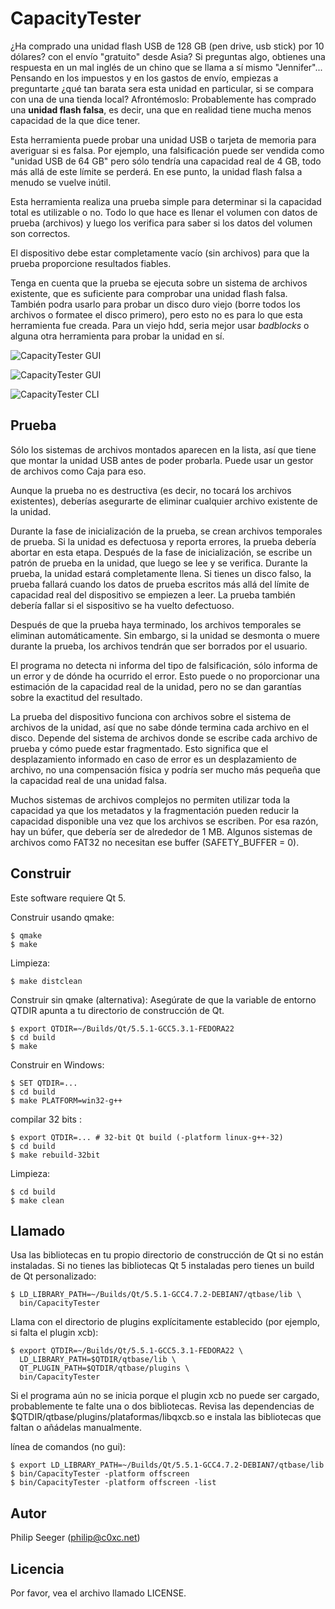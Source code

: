 CapacityTester
==============

¿Ha comprado una unidad flash USB de 128 GB (pen drive, usb stick) por 10 dólares? con el envío "gratuito" desde Asia?
Si preguntas algo, obtienes una respuesta en un mal inglés de un chino que se llama a sí mismo "Jennifer"...
Pensando en los impuestos y en los gastos de envío, empiezas a preguntarte ¿qué tan barata sera esta unidad en particular, si se compara con una de una tienda local?
Afrontémoslo: Probablemente has comprado una **unidad flash falsa**, es decir, una que en realidad tiene mucha menos capacidad de la que dice tener.

Esta herramienta puede probar una unidad USB o tarjeta de memoria para averiguar si es falsa. Por ejemplo, una falsificación puede ser vendida como "unidad USB de 64 GB"
pero sólo tendría una capacidad real de 4 GB, todo más allá de este límite
se perderá. En ese punto, la unidad flash falsa a menudo se vuelve inútil.

Esta herramienta realiza una prueba simple para determinar si la capacidad total
es utilizable o no. Todo lo que hace es llenar el volumen con datos de prueba (archivos)
y luego los verifica para saber si los datos del volumen son correctos.

El dispositivo debe estar completamente vacío (sin archivos) para que la prueba proporcione resultados fiables.

Tenga en cuenta que la prueba se ejecuta sobre un sistema de archivos existente,
que es suficiente para comprobar una unidad flash falsa. También podra usarlo para probar un disco duro viejo (borre todos los archivos o formatee el disco primero), pero esto no es para lo que esta herramienta fue creada.
Para un viejo hdd, seria mejor usar *badblocks* o alguna otra herramienta para probar la unidad en sí.

![CapacityTester GUI](screenshots/CapacityTester_GUI_1.png)

![CapacityTester GUI](screenshots/CapacityTester_GUI_2.png)

![CapacityTester CLI](screenshots/CapacityTester_CLI_1.png)


Prueba
----

Sólo los sistemas de archivos montados aparecen en la lista,
así que tiene que montar la unidad USB antes de poder probarla.
Puede usar un gestor de archivos como Caja para eso.

Aunque la prueba no es destructiva (es decir, no tocará los archivos existentes),
deberías asegurarte de eliminar cualquier archivo existente de la unidad.

Durante la fase de inicialización de la prueba,
se crean archivos temporales de prueba.
Si la unidad es defectuosa y reporta errores,
la prueba debería abortar en esta etapa.
Después de la fase de inicialización, se escribe un patrón de prueba en la unidad,
que luego se lee y se verifica.
Durante la prueba, la unidad estará completamente llena.
Si tienes un disco falso, la prueba fallará cuando los datos de prueba
escritos más allá del límite de capacidad real del dispositivo se empiezen a leer.
La prueba también debería fallar si el sispositivo se ha vuelto defectuoso.

Después de que la prueba haya terminado, los archivos temporales se eliminan automáticamente.
Sin embargo, si la unidad se desmonta o muere durante la prueba,
los archivos tendrán que ser borrados por el usuario.

El programa no detecta ni informa del tipo de falsificación,
sólo informa de un error y de dónde ha ocurrido el error.
Esto puede o no proporcionar una estimación de la capacidad real de la unidad,
pero no se dan garantías sobre la exactitud del resultado.

La prueba del dispositivo funciona con archivos sobre el sistema de archivos de la unidad,
así que no sabe dónde termina cada archivo en el disco.
Depende del sistema de archivos donde se escribe cada archivo de prueba
y cómo puede estar fragmentado.
Esto significa que el desplazamiento informado en caso de error es un desplazamiento de archivo, no una compensación física y podría ser mucho más pequeña que la capacidad real
de una unidad falsa.

Muchos sistemas de archivos complejos no permiten utilizar toda la capacidad
ya que los metadatos y la fragmentación pueden reducir la capacidad disponible
una vez que los archivos se escriben.
Por esa razón, hay un búfer, que debería ser de alrededor de 1 MB.
Algunos sistemas de archivos como FAT32 no necesitan ese buffer (SAFETY_BUFFER = 0).



Construir
-----

Este software requiere Qt 5.

Construir usando qmake:

    $ qmake
    $ make

Limpieza:

    $ make distclean

Construir sin qmake (alternativa):
Asegúrate de que la variable de entorno QTDIR apunta
a tu directorio de construcción de Qt.

    $ export QTDIR=~/Builds/Qt/5.5.1-GCC5.3.1-FEDORA22
    $ cd build
    $ make

Construir en Windows:

    $ SET QTDIR=...
    $ cd build
    $ make PLATFORM=win32-g++

compilar 32 bits :

    $ export QTDIR=... # 32-bit Qt build (-platform linux-g++-32)
    $ cd build
    $ make rebuild-32bit

Limpieza:

    $ cd build
    $ make clean



Llamado
----

Usa las bibliotecas en tu propio directorio de construcción de Qt si no están instaladas.
Si no tienes las bibliotecas Qt 5 instaladas pero tienes un build de Qt personalizado:

    $ LD_LIBRARY_PATH=~/Builds/Qt/5.5.1-GCC4.7.2-DEBIAN7/qtbase/lib \
      bin/CapacityTester

Llama con el directorio de plugins explícitamente establecido (por ejemplo, si falta el plugin xcb):

    $ export QTDIR=~/Builds/Qt/5.5.1-GCC5.3.1-FEDORA22 \
      LD_LIBRARY_PATH=$QTDIR/qtbase/lib \
      QT_PLUGIN_PATH=$QTDIR/qtbase/plugins \
      bin/CapacityTester

Si el programa aún no se inicia porque el plugin xcb no puede ser cargado,
probablemente te falte una o dos bibliotecas.
Revisa las dependencias de $QTDIR/qtbase/plugins/plataformas/libqxcb.so
e instala las bibliotecas que faltan o añádelas manualmente.

línea de comandos (no gui):

    $ export LD_LIBRARY_PATH=~/Builds/Qt/5.5.1-GCC4.7.2-DEBIAN7/qtbase/lib
    $ bin/CapacityTester -platform offscreen
    $ bin/CapacityTester -platform offscreen -list



Autor
------

Philip Seeger (philip@c0xc.net)



Licencia
-------

Por favor, vea el archivo llamado LICENSE.
